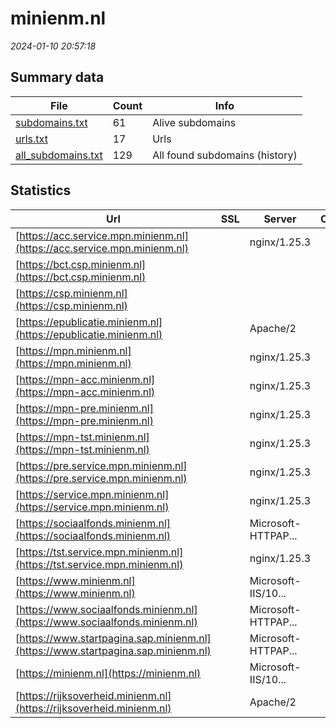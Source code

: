 # minienm.nl
*2024-01-10 20:57:18*
## Summary data
| File       | Count | Info |
|------------|-------|------|
|[subdomains.txt](/data/minienm.nl/subdomains.txt)|61|Alive subdomains|
|[urls.txt](/data/minienm.nl/urls.txt)|17|Urls|
|[all_subdomains.txt](/data/minienm.nl/all_subdomains.txt)|129|All found subdomains (history)|
## Statistics
| Url | SSL | Server | Cookie | HSTS | CSP | XFO | XXP | RP | Tech |Title |
|------------|-------|------|------|------|------|------|------|------|------|------|
|[https://acc.service.mpn.minienm.nl](https://acc.service.mpn.minienm.nl)| |nginx/1.25.3| | | | | |:white_check_mark: |Nginx:1.25.3|MPN ACCEPTATIE i...|
|[https://bct.csp.minienm.nl](https://bct.csp.minienm.nl)| || |:white_check_mark: |:white_check_mark: |:white_check_mark: |:white_check_mark: |HSTS|301 Moved Perman...|
|[https://csp.minienm.nl](https://csp.minienm.nl)| || |:white_check_mark: |:white_check_mark: |:white_check_mark: |:white_check_mark: |HSTS|301 Moved Perman...|
|[https://epublicatie.minienm.nl](https://epublicatie.minienm.nl)| |Apache/2| | | | | |:white_check_mark: |Apache HTTP Serv...|403 Forbidden|
|[https://mpn.minienm.nl](https://mpn.minienm.nl)| |nginx/1.25.3| | | | | |:white_check_mark: |Nginx:1.25.3|Mobiliteitspanel...|
|[https://mpn-acc.minienm.nl](https://mpn-acc.minienm.nl)| |nginx/1.25.3| | | | | |:white_check_mark: |Nginx:1.25.3|MPN ACCEPTATIE i...|
|[https://mpn-pre.minienm.nl](https://mpn-pre.minienm.nl)| |nginx/1.25.3| | | | | |:white_check_mark: |Nginx:1.25.3|MPN PRE-Producti...|
|[https://mpn-tst.minienm.nl](https://mpn-tst.minienm.nl)| |nginx/1.25.3| | | | | |:white_check_mark: |Nginx:1.25.3|Mobiliteitspanel...|
|[https://pre.service.mpn.minienm.nl](https://pre.service.mpn.minienm.nl)| |nginx/1.25.3| | | | | |:white_check_mark: |Nginx:1.25.3|MPN PRE-Producti...|
|[https://service.mpn.minienm.nl](https://service.mpn.minienm.nl)| |nginx/1.25.3| | | | | |:white_check_mark: |Nginx:1.25.3|400 No required...|
|[https://sociaalfonds.minienm.nl](https://sociaalfonds.minienm.nl)| |Microsoft-HTTPAP...| | | | | |:white_check_mark: |Microsoft HTTPAP...|Not Found|
|[https://tst.service.mpn.minienm.nl](https://tst.service.mpn.minienm.nl)| |nginx/1.25.3| | | | | |:white_check_mark: |Nginx:1.25.3|400 No required...|
|[https://www.minienm.nl](https://www.minienm.nl)| |Microsoft-IIS/10...| |:white_check_mark: |:warning: |:white_check_mark: |:white_check_mark: |:white_check_mark: |HSTS IIS:10.0 Wi...|Document Moved|
|[https://www.sociaalfonds.minienm.nl](https://www.sociaalfonds.minienm.nl)| |Microsoft-HTTPAP...| | | | | |:white_check_mark: |Microsoft HTTPAP...|Not Found|
|[https://www.startpagina.sap.minienm.nl](https://www.startpagina.sap.minienm.nl)| |Microsoft-HTTPAP...| | | | | |:white_check_mark: |Microsoft HTTPAP...|Not Found|
|[https://minienm.nl](https://minienm.nl)| |Microsoft-IIS/10...| |:white_check_mark: |:warning: |:white_check_mark: |:white_check_mark: |:white_check_mark: |HSTS IIS:10.0 Wi...|Document Moved|
|[https://rijksoverheid.minienm.nl](https://rijksoverheid.minienm.nl)| |Apache/2| | | | | |:white_check_mark: |Apache HTTP Serv...|403 Forbidden|